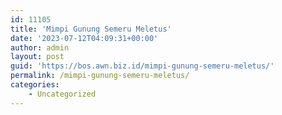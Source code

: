 ```yaml
---
id: 11105
title: 'Mimpi Gunung Semeru Meletus'
date: '2023-07-12T04:09:31+00:00'
author: admin
layout: post
guid: 'https://bos.awn.biz.id/mimpi-gunung-semeru-meletus/'
permalink: /mimpi-gunung-semeru-meletus/
categories:
    - Uncategorized
---
```


